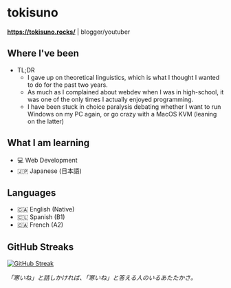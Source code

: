 # tokisuno
**https://tokisuno.rocks/** | blogger/youtuber
## Where I've been
- TL;DR
  * I gave up on theoretical linguistics, which is what I thought I wanted to do for the past two years.
  * As much as I complained about webdev when I was in high-school, it was one of the only times I actually enjoyed programming.
  * I have been stuck in choice paralysis debating whether I want to run Windows on my PC again, or go crazy with a MacOS KVM (leaning on the latter)

## What I am learning 
- 💻 Web Development
- 🇯🇵 Japanese (日本語)

## Languages
- 🇨🇦 English (Native)
- 🇨🇱 Spanish (B1)
- 🇨🇦 French  (A2)

## GitHub Streaks
[![GitHub Streak](https://streak-stats.demolab.com?user=tokisuno&theme=tokyonight&border_radius=5&date_format=%5BY.%5Dn.j)](https://git.io/streak-stats)

*「寒いね」と話しかければ、「寒いね」と答える人のいるあたたかさ。*
